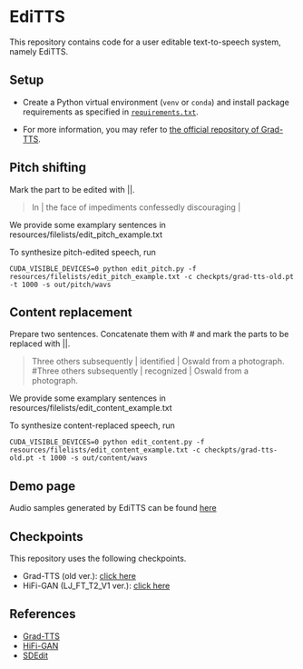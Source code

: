 # EdiTTS

This repository contains code for a user editable text-to-speech system, namely EdiTTS.

## Setup

- Create a Python virtual environment (`venv` or `conda`) and install package requirements as specified in [`requirements.txt`](requirements.txt).

- For more information, you may refer to [the official repository of Grad-TTS](https://github.com/huawei-noah/Speech-Backbones/tree/main/Grad-TTS).

## Pitch shifting

Mark the part to be edited with ||.

> In | the face of impediments confessedly discouraging |

We provide some examplary sentences in resources/filelists/edit_pitch_example.txt

To synthesize pitch-edited speech, run

```shell
CUDA_VISIBLE_DEVICES=0 python edit_pitch.py -f resources/filelists/edit_pitch_example.txt -c checkpts/grad-tts-old.pt -t 1000 -s out/pitch/wavs
```

## Content replacement

Prepare two sentences. Concatenate them with # and mark the parts to be replaced with ||.

> Three others subsequently | identified | Oswald from a photograph. #Three others subsequently | recognized | Oswald from a photograph.

We provide some examplary sentences in resources/filelists/edit_content_example.txt

To synthesize content-replaced speech, run

```shell
CUDA_VISIBLE_DEVICES=0 python edit_content.py -f resources/filelists/edit_content_example.txt -c checkpts/grad-tts-old.pt -t 1000 -s out/content/wavs
```

## Demo page

Audio samples generated by EdiTTS can be found [here](https://editts.github.io/)

## Checkpoints
This repository uses the following checkpoints.

- Grad-TTS (old ver.): [click here](https://drive.google.com/drive/folders/1grsfccJbmEuSBGQExQKr3cVxNV0xEOZ7)
- HiFi-GAN (LJ_FT_T2_V1 ver.): [click here](https://drive.google.com/drive/folders/1-eEYTB5Av9jNql0WGBlRoi-WH2J7bp5Y)

## References
- [Grad-TTS](https://github.com/huawei-noah/Speech-Backbones/tree/main/Grad-TTS)
- [HiFi-GAN](https://github.com/jik876/hifi-gan)
- [SDEdit](https://github.com/ermongroup/SDEdit)